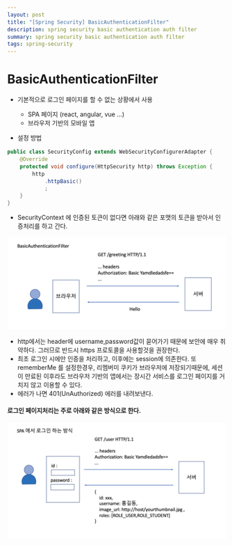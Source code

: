 ```yaml
---
layout: post
title: "[Spring Security] BasicAuthenticationFilter"
description: spring security basic authentication auth filter
summary: spring security basic authentication auth filter
tags: spring-security
---
```


# BasicAuthenticationFilter

- 기본적으로 로그인 페이지를 할 수 없는 상황에서 사용
  - SPA 페이지 (react, angular, vue ...)
  - 브라우저 기반의 모바일 앱

- 설정 방법

```java
public class SecurityConfig extends WebSecurityConfigurerAdapter {
    @Override
    protected void configure(HttpSecurity http) throws Exception {
        http
            .httpBasic()
            ;
    }
}

```

- SecurityContext 에 인증된 토큰이 없다면 아래와 같은 포맷의 토큰을 받아서 인증처리를 하고 간다.

![5-basic-authentication-filter](/assets/image/5-basic-authentication-filter-hello.png)

- http에서는 header에 username,password값이 묻어가기 때문에 보안에 매우 취약하다. 그러므로 반드시 https 프로토콜을 사용할것을 권장한다.
- 최초 로그인 시에만 인증을 처리하고, 이후에는 session에 의존한다. 또 rememberMe 를 설정한경우, 리멤버미 쿠키가 브라우저에 저장되기때문에, 세션이 만료된 이후라도 브라우저 기반의 앱에서는 장시간 서비스를 로그인 페이지를 거치지 않고 이용할 수 있다.
- 에러가 나면 401(UnAuthorized) 에러를 내려보낸다.

#### 로그인 페이지처리는 주로 아래와 같은 방식으로 한다.

![로그인페이지처리](/assets/image/5-basic-filter-user.png)
